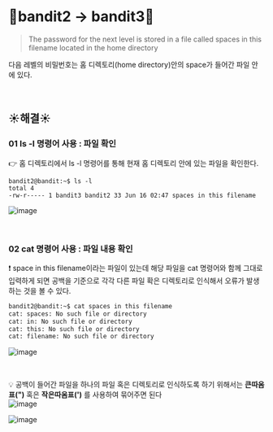 # 🌳bandit2 -> bandit3🌳
>The password for the next level is stored in a file called spaces in this filename located in the home directory <br/>

다음 레벨의 비밀번호는 홈 디렉토리(home directory)안의 space가 들어간 파일 안에 있다.

<br/>

## ☀️해결☀️
### 01 ls -l 명령어 사용 : 파일 확인
👉 홈 디렉토리에서 ls -l 명령어를 통해 현재 홈 디렉토리 안에 있는 파일을 확인한다. <br/>
```ssh
bandit2@bandit:~$ ls -l
total 4
-rw-r----- 1 bandit3 bandit2 33 Jun 16 02:47 spaces in this filename
```
![image](https://github.com/limhyerin/StudyNote/assets/70150896/63efaec5-527e-453a-a95a-056cd98ff0e9)


<br/>

### 02 cat 명령어 사용 : 파일 내용 확인
❗ space in this filename이라는 파일이 있는데 해당 파일을 cat 명령어와 함께 그대로 입력하게 되면 공백을 기준으로 각각 다른 파일 확은 디렉토리로 인식해서 오류가 발생하는 것을 볼 수 있다. <br/>
```bash
bandit2@bandit:~$ cat spaces in this filename
cat: spaces: No such file or directory
cat: in: No such file or directory
cat: this: No such file or directory
cat: filename: No such file or directory
```
![image](https://github.com/limhyerin/StudyNote/assets/70150896/bfcf726a-88b9-410a-b87e-d41178a3548e)

<br/>

💡 공백이 들어간 파일을 하나의 파일 혹은 디렉토리로 인식하도록 하기 위해서는 **큰따옴표(")** 혹은 **작은따옴표(')** 를 사용하여 묶어주면 된다 <br/>
![image](https://github.com/limhyerin/StudyNote/assets/70150896/02976bc8-b688-4218-a1f7-d09f79c0e08c)

![image](https://github.com/limhyerin/StudyNote/assets/70150896/eafff793-2d37-45b8-bffb-73fdcb99ead5)

